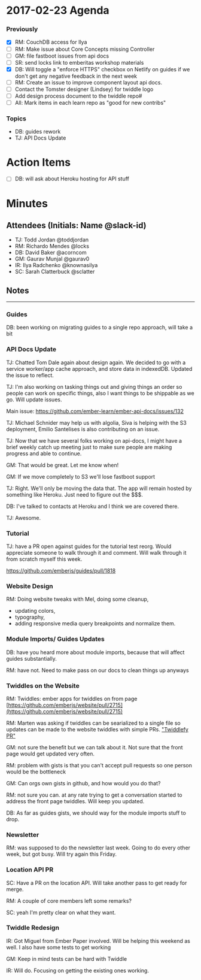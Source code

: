 # 2017-02-23 Agenda

### Previously

- [x] RM: CouchDB access for Ilya
- [ ] RM: Make issue about Core Concepts missing Controller
- [ ] GM: file fastboot issues from api docs
- [ ] SR: send locks link to emberitas workshop materials
- [x] DB: Will toggle a "enforce HTTPS" checkbox on Netlify on guides if we don't get any negative feedback in the next week
- [ ] RM: Create an issue to improve component layout api docs.
- [ ] Contact the Tomster designer (Lindsey) for twiddle logo
- [ ] Add design process document to the twiddle repo#
- [ ] All: Mark items in each learn repo as "good for new contribs"

### Topics

- DB: guides rework
- TJ: API Docs Update

# Action Items

- [ ] DB: will ask about Heroku hosting for API stuff

# Minutes

## Attendees (Initials: Name @slack-id)

- TJ: Todd Jordan @toddjordan
- RM: Richardo Mendes @locks
- DB: David Baker @acorncom
- GM: Gaurav Munjal @gaurav0
- IR: Ilya Radchenko @knownasilya
- SC: Sarah Clatterbuck @sclatter

## Notes

---

### Guides

DB: been working on migrating guides to a single repo approach, will take a bit

### API Docs Update

TJ: Chatted Tom Dale again about design again.  We decided to go with a service worker/app cache approach, and store data in indexedDB.  Updated the issue to reflect.

TJ: I'm also working on tasking things out and giving things an order so people can work on specific things, also I want things to be shippable as we go.  Will update issues.

Main issue: https://github.com/ember-learn/ember-api-docs/issues/132

TJ: Michael Schnider may help us with algolia, Siva is helping with the S3 deployment, Emilio Santelises is also contributing on an issue.

TJ: Now that we have several folks working on api-docs, I might have a brief weekly catch up meeting just to make sure people are making progress and able to continue.

GM:  That would be great.  Let me know when!

GM: If we move completely to S3 we'll lose fastboot support

TJ: Right.  We'll only be moving the data that.  The app will remain hosted by something like Heroku.  Just need to figure out the $$$.

DB: I've talked to contacts at Heroku and I think we are covered there.

TJ: Awesome.

### Tutorial

TJ: have a PR open against guides for the tutorial test reorg.  Would appreciate someone to walk through it and comment.  Will walk through it from scratch myself this week.

https://github.com/emberjs/guides/pull/1818

### Website Design

RM: Doing website tweaks with Mel, doing some cleanup,

- updating colors,
- typography,
- adding responsive media query breakpoints and normalize them.

### Module Imports/ Guides Updates

DB: have you heard more about module imports, because that will affect guides substantially.

RM: have not.  Need to make pass on our docs to clean things up anyways

### Twiddles on the Website

RM: Twiddles: ember apps for twiddles on from page [https://github.com/emberjs/website/pull/2715](https://github.com/emberjs/website/pull/2715)

RM: Marten was asking if twiddles can be searialized to a single file so updates can be made to the website twiddles with simple PRs.
["Twiddlefy PR"](https://github.com/emberjs/website/pull/2701)

GM: not sure the benefit but we can talk about it.  Not sure that the front page would get updated very often.

RM: problem with gists is that you can't accept pull requests so one person would be the bottleneck

GM: Can orgs own gists in github, and how would you do that?

RM: not sure you can.  at any rate trying to get a conversation started to address the front page twiddles.  Will keep you updated.

DB: As far as guides gists, we should way for the module imports stuff to drop.

### Newsletter

RM: was supposed to do the newsletter last week.  Going to do every other week, but got busy.  Will try again this Friday.

### Location API PR

SC: Have a PR on the location API. Will take another pass to get ready for merge.

RM: A couple of core members left some remarks?

SC: yeah I'm pretty clear on what they want.

### Twiddle Redesign

IR: Got Miguel from Ember Paper involved.  Will be helping this weekend as well.  I also have some tests to get working

GM: Keep in mind tests can be hard with Twiddle

IR: Will do.  Focusing on getting the existing ones working.
